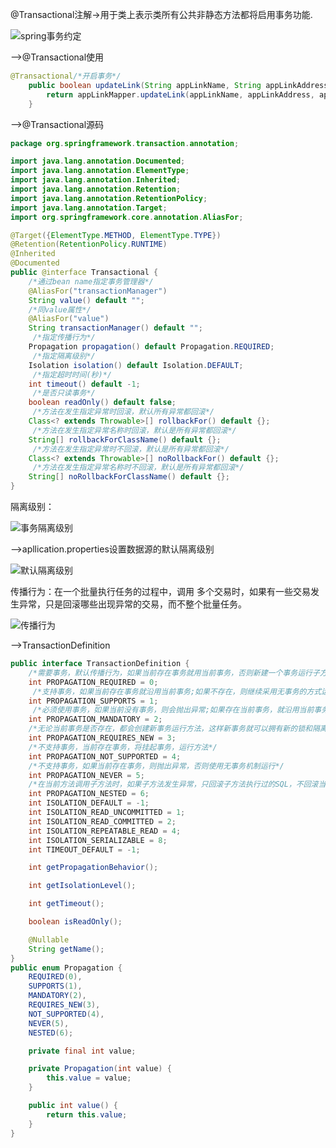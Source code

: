 @Transactional注解->用于类上表示类所有公共非静态方法都将启用事务功能.

![spring事务约定](E:\cqupt\typora\study-basic-note\spring-boot-note\img\transactional.png)

-->@Transactional使用

```java
@Transactional/*开启事务*/
    public boolean updateLink(String appLinkName, String appLinkAddress, int appLinkFlag, String appDesc, String appOldName, String appDown, String appIndex, int defaultFlag) {
        return appLinkMapper.updateLink(appLinkName, appLinkAddress, appLinkFlag, appDesc, appOldName, appDown, appIndex, defaultFlag) > 0;
    }
```

-->@Transactional源码

```java
package org.springframework.transaction.annotation;

import java.lang.annotation.Documented;
import java.lang.annotation.ElementType;
import java.lang.annotation.Inherited;
import java.lang.annotation.Retention;
import java.lang.annotation.RetentionPolicy;
import java.lang.annotation.Target;
import org.springframework.core.annotation.AliasFor;

@Target({ElementType.METHOD, ElementType.TYPE})
@Retention(RetentionPolicy.RUNTIME)
@Inherited
@Documented
public @interface Transactional {
    /*通过bean name指定事务管理器*/
    @AliasFor("transactionManager")
    String value() default "";
 	/*同value属性*/
    @AliasFor("value")
    String transactionManager() default "";
     /*指定传播行为*/
    Propagation propagation() default Propagation.REQUIRED;
     /*指定隔离级别*/
    Isolation isolation() default Isolation.DEFAULT;
     /*指定超时时间(秒)*/
    int timeout() default -1;
     /*是否只读事务*/
    boolean readOnly() default false;
     /*方法在发生指定异常时回滚，默认所有异常都回滚*/
    Class<? extends Throwable>[] rollbackFor() default {};
     /*方法在发生指定异常名称时回滚，默认是所有异常都回滚*/
    String[] rollbackForClassName() default {};
     /*方法在发生指定异常时不回滚，默认是所有异常都回滚*/
    Class<? extends Throwable>[] noRollbackFor() default {};
     /*方法在发生指定异常名称时不回滚，默认是所有异常都回滚*/
    String[] noRollbackForClassName() default {};
}
```

隔离级别：

![事务隔离级别](E:\cqupt\typora\study-basic-note\spring-boot-note\img\isolation.png)

-->apllication.properties设置数据源的默认隔离级别

![默认隔离级别](E:\cqupt\typora\study-basic-note\spring-boot-note\img\default_isolation.png)

传播行为：在一个批量执行任务的过程中，调用 多个交易时，如果有一些交易发生异常，只是回滚哪些出现异常的交易，而不整个批量任务。

![传播行为](E:\cqupt\typora\study-basic-note\spring-boot-note\img\progagtion.png)

-->TransactionDefinition

```java
public interface TransactionDefinition {
    /*需要事务，默认传播行为，如果当前存在事务就用当前事务，否则新建一个事务运行子方法*/
    int PROPAGATION_REQUIRED = 0;
     /*支持事务，如果当前存在事务就沿用当前事务;如果不存在，则继续采用无事务的方式运行子方法*/
    int PROPAGATION_SUPPORTS = 1;
     /*必须使用事务，如果当前没有事务，则会抛出异常;如果存在当前事务，就沿用当前事务*/
    int PROPAGATION_MANDATORY = 2;
    /*无论当前事务是否存在，都会创建新事务运行方法，这样新事务就可以拥有新的锁和隔离级别等特征*/
    int PROPAGATION_REQUIRES_NEW = 3;
    /*不支持事务，当前存在事务，将挂起事务，运行方法*/
    int PROPAGATION_NOT_SUPPORTED = 4;
    /*不支持事务，如果当前存在事务，则抛出异常，否则使用无事务机制运行*/
    int PROPAGATION_NEVER = 5;
    /*在当前方法调用子方法时，如果子方法发生异常，只回滚子方法执行过的SQL，不回滚当前方法的事务*/
    int PROPAGATION_NESTED = 6;
    int ISOLATION_DEFAULT = -1;
    int ISOLATION_READ_UNCOMMITTED = 1;
    int ISOLATION_READ_COMMITTED = 2;
    int ISOLATION_REPEATABLE_READ = 4;
    int ISOLATION_SERIALIZABLE = 8;
    int TIMEOUT_DEFAULT = -1;

    int getPropagationBehavior();

    int getIsolationLevel();

    int getTimeout();

    boolean isReadOnly();

    @Nullable
    String getName();
}
public enum Propagation {
    REQUIRED(0),
    SUPPORTS(1),
    MANDATORY(2),
    REQUIRES_NEW(3),
    NOT_SUPPORTED(4),
    NEVER(5),
    NESTED(6);

    private final int value;

    private Propagation(int value) {
        this.value = value;
    }

    public int value() {
        return this.value;
    }
}
```

